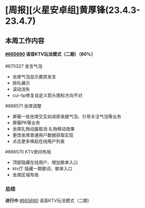 # [周报][火星安卓组]黄厚锋(23.4.3-23.4.7)

## 本周工作内容

#### [#665690](https://icc.pm.netease.com/v6/issues/665690) 语音KTV玩法模式（二期）（80%）

#670327 发言气泡

- 坐席气泡显示嘉宾发言
- 排队展示
- 滚动消失
- cui-tip修复自定义箭头图标方向不对

#666571 坐席调整

- 屏蔽一些坐席交互如进房承接气泡、引导关注气泡等业务
- 屏蔽PK等业务
- 坐席礼物动画取消 礼物移动效果
- 更改坐席普通用户数据获取实现
- 点击更多唤起在线用户列表

#666570 KTV房间布局

- 顶部隐藏在线用户、增加歌单入口
- ktv厅 隐藏一期歌词、歌单入口
- 坐席区域布局

### 总结

**进行中** [#665690](https://icc.pm.netease.com/v6/issues/665690) 语音KTV玩法模式（二期）

